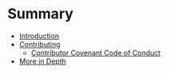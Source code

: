 # Summary

* [Introduction](README.md)
* [Contributing](contributing.md)
   * [Contributor Covenant Code of Conduct](code-of-conduct.md)
* [More in Depth](more_in_depth.md)

